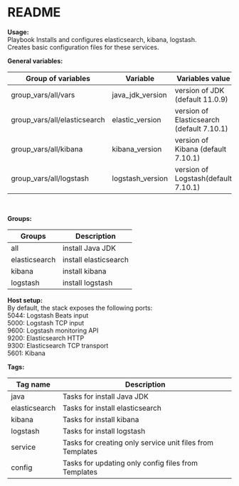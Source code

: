# **README**  

**Usage:**  
    Playbook Installs and configures elasticsearch, kibana, logstash.  
    Creates basic configuration files for these services.  

**General variables:**  



| Group of variables           | Variable                | Variables value      
| ---------------------------- | ----------------------- |------------------------------------------ |
| group_vars/all/vars          | java_jdk_version        | version of JDK (default 11.0.9)           |
| group_vars/all/elasticsearch | elastic_version         | version of Elasticsearch (default 7.10.1) |
| group_vars/all/kibana        | kibana_version          | version of Kibana (default 7.10.1)        |
| group_vars/all/logstash      | logstash_version        | version of Logstash(default 7.10.1)       |

​           

**Groups:**  



| Groups        | Description           |
| ------------- | --------------------- |
| all           | install Java JDK      |
| elasticsearch | install elasticsearch |
| kibana        | install kibana        |
| logstash      | install logstash      |

**Host setup:**  
    By default, the stack exposes the following ports:  
    5044: Logstash Beats input  
    5000: Logstash TCP input  
    9600: Logstash monitoring API  
    9200: Elasticsearch HTTP  
    9300: Elasticsearch TCP transport  
    5601: Kibana  



**Tags:**



| Tag name      | Description                                               |
| ------------- | --------------------------------------------------------- |
| java          | Tasks for install Java JDK                                |
| elasticsearch | Tasks for install elasticsearch                           |
| kibana        | Tasks for install kibana                                  |
| logstash      | Tasks for install logstash                                |
| service       | Tasks for creating only service unit files from Templates |
| config        | Tasks for updating only config files from Templates       |

